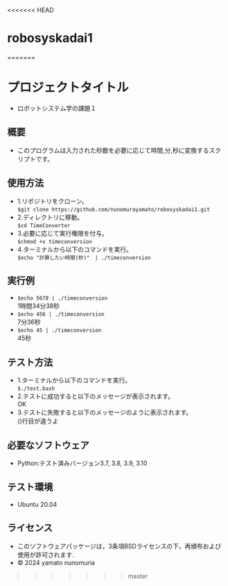 <<<<<<< HEAD
# robosyskadai1
=======
# プロジェクトタイトル

-  ロボットシステム学の課題１

## 概要

- このプログラムは入力された秒数を必要に応じて時間,分,秒に変換するスクリプトです。

## 使用方法

- 1.リポジトリをクローン。  
  `$git clone https://github.com/nunomurayamato/robosyskadai1.git`  
- 2.ディレクトリに移動。  
  `$cd TimeConverter`  
- 3.必要に応じて実行権限を付与。  
  `$chmod +x timeconversion`  
- 4.ターミナルから以下のコマンドを実行。  
  `$echo "計算したい時間(秒)"　| ./timeconversion`  

## 実行例

- `$echo 5678 | ./timeconversion`  
  1時間34分38秒  
- `$echo 456 | ./timeconversion`  
  7分36秒  
- `$echo 45 | ./timeconversion`  
  45秒  

## テスト方法

- 1.ターミナルから以下のコマンドを実行。  
  `$./test.bash`  
- 2.テストに成功すると以下のメッセージが表示されます。  
  OK  
- 3.テストに失敗すると以下のメッセージのように表示されます。  
  ()行目が違うよ  

## 必要なソフトウェア

- Python:テスト済みバージョン3.7, 3.8, 3.9, 3.10

## テスト環境

- Ubuntu 20.04

## ライセンス

- このソフトウェアパッケージは，3条項BSDライセンスの下，再頒布および使用が許可されます.
- © 2024 yamato nunomuria 
>>>>>>> master
